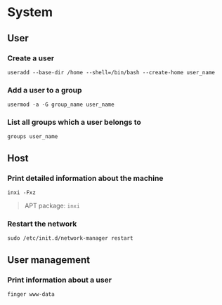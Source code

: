 # System

## User

### Create a user

    useradd --base-dir /home --shell=/bin/bash --create-home user_name

### Add a user to a group

    usermod -a -G group_name user_name

### List all groups which a user belongs to

    groups user_name

## Host

### Print detailed information about the machine

    inxi -Fxz

> APT package: `inxi`

### Restart the network

    sudo /etc/init.d/network-manager restart

## User management

### Print information about a user

    finger www-data

